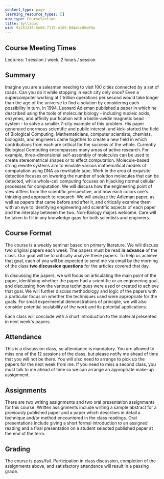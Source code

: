 ```yaml
---
content_type: page
learning_resource_types: []
ocw_type: CourseSection
title: Syllabus
uid: 9a151236-5e60-7115-e189-8d4abc89e69a
---
```


Course Meeting Times
--------------------

Lectures: 1 session / week, 2 hours / session

Summary
-------

Imagine you are a salesman needing to visit 100 cities connected by a set of roads. Can you do it while stopping in each city only once? Even a supercomputer working at 1 trillion operations per second would take longer than the age of the universe to find a solution by considering each possibility in turn. In 1994, Leonard Adleman published a paper in which he described using the tools of molecular biology - including nucleic acids, enzymes, and affinity purification with a biotin-avidin magnetic bead system - to solve a smaller 7-city example of this problem. His paper generated enormous scientific and public interest, and kick-started the field of Biological Computing. Mathematicians, computer scientists, chemists, biologists, and engineers came together to create a new field in which contributions from each are critical for the success of the whole. Currently Biological Computing encompasses many areas of active research. For example, three-dimensional self-assembly of molecules can be used to create stereometrical shapes or to effect computation. Molecule-based string rewrite systems aim to emulate various mathematical models of computation using DNA as rewritable tape. Work in the area of exquisite detection focuses on lowering the number of solution molecules that can be detected, while whole-cell computing focuses on hijacking normal cellular processes for computation. We will discuss how the engineering point of view differs from the scientific perspective, and how each colors one's thinking and approach to research. We will analyze the Adleman paper, as well as papers that came before and after it, and critically examine them with an eye to identifying engineering and scientific aspects of each paper and the interplay between the two. Non-Biology majors welcome. Care will be taken to fill in any knowledge gaps for both scientists and engineers.

Course Format
-------------

The course is a weekly seminar based on primary literature. We will discuss two original papers each week. The papers must be read **in advance** of the class. Our goal will be to critically analyze these papers. To help us achieve that goal, each of you will be expected to send me via email by the morning of the class **two discussion questions** for the articles covered that day.

In discussing the papers, we will focus on articulating the main point of the paper, identifying whether the paper had a scientific or an engineering goal, and discussing how the various techniques were used or created to achieve that goal. We will further discuss methodology and logic of the papers with a particular focus on whether the techniques used were appropriate for the goals. For small experimental demonstrations of principle, we will also consider potential scalability of the work and its potential applications.

Each class will conclude with a short introduction to the material presented in next week's papers.

Attendance
----------

This is a discussion class, so attendance is mandatory. You are allowed to miss one of the 12 sessions of the class, but please notify me ahead of time that you will not be there. You will also need to arrange to pick up the papers for the next week from me. If you need to miss a second class, you must talk to me ahead of time so we can arrange an appropriate make-up assignment.

Assignments
-----------

There are two writing assignments and two oral presentation assignments for this course. Written assignments include writing a sample abstract for a previously published paper and a paper which describes in detail a technique and/or method encountered in the class readings. Oral presentations include giving a short formal introduction to an assigned reading and a final presentation on a student selected published paper at the end of the term.

Grading
-------

The course is pass/fail. Participation in class discussion, completion of the assignments above, and satisfactory attendance will result in a passing grade.